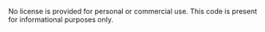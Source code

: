 No license is provided for personal or commercial use. This code is present for informational purposes only.
